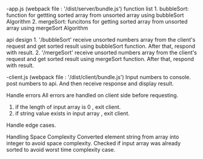 -app.js (webpack file : '/dist/server/bundle.js')
 function list
	1. bubbleSort: function for gettting sorted array from unsorted array using bubbleSort Algorithm
	2. mergeSort: funcitons for getting sorted array from unsorted array using mergeSort Algorithm

 api design
	1. '/bubbleSort'
		receive unsorted numbers array from the client's request and get sorted result using bubbleSort function. After that, respond with result.
	2. '/mergeSort'
		receive unsorted numbers array from the client's request and get sorted result using mergeSort function. After that, respond with result.

-client.js (webpack file : '/dist/client/bundle.js')
 Input numbers to console. 
 post numbers to api.
 And then receive response and display result.


Handle errors
 All errors are handled on client side before requesting.
 
 1. if the length of input array is 0 , exit client.
 2. if string value exists in input array , exit client.

Handle edge cases.

 Handling Space Complexity
Converted element string from array into integer to avoid space complexity.
Checked if input array was already sorted to avoid worst time complexity case.